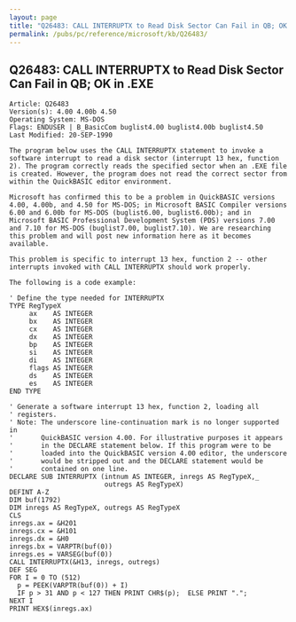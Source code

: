 ```yaml
---
layout: page
title: "Q26483: CALL INTERRUPTX to Read Disk Sector Can Fail in QB; OK in .EXE"
permalink: /pubs/pc/reference/microsoft/kb/Q26483/
---
```


## Q26483: CALL INTERRUPTX to Read Disk Sector Can Fail in QB; OK in .EXE

	Article: Q26483
	Version(s): 4.00 4.00b 4.50
	Operating System: MS-DOS
	Flags: ENDUSER | B_BasicCom buglist4.00 buglist4.00b buglist4.50
	Last Modified: 20-SEP-1990
	
	The program below uses the CALL INTERRUPTX statement to invoke a
	software interrupt to read a disk sector (interrupt 13 hex, function
	2). The program correctly reads the specified sector when an .EXE file
	is created. However, the program does not read the correct sector from
	within the QuickBASIC editor environment.
	
	Microsoft has confirmed this to be a problem in QuickBASIC versions
	4.00, 4.00b, and 4.50 for MS-DOS; in Microsoft BASIC Compiler versions
	6.00 and 6.00b for MS-DOS (buglist6.00, buglist6.00b); and in
	Microsoft BASIC Professional Development System (PDS) versions 7.00
	and 7.10 for MS-DOS (buglist7.00, buglist7.10). We are researching
	this problem and will post new information here as it becomes
	available.
	
	This problem is specific to interrupt 13 hex, function 2 -- other
	interrupts invoked with CALL INTERRUPTX should work properly.
	
	The following is a code example:
	
	' Define the type needed for INTERRUPTX
	TYPE RegTypeX
	     ax    AS INTEGER
	     bx    AS INTEGER
	     cx    AS INTEGER
	     dx    AS INTEGER
	     bp    AS INTEGER
	     si    AS INTEGER
	     di    AS INTEGER
	     flags AS INTEGER
	     ds    AS INTEGER
	     es    AS INTEGER
	END TYPE
	
	' Generate a software interrupt 13 hex, function 2, loading all
	' registers.
	' Note: The underscore line-continuation mark is no longer supported in
	'       QuickBASIC version 4.00. For illustrative purposes it appears
	'       in the DECLARE statement below. If this program were to be
	'       loaded into the QuickBASIC version 4.00 editor, the underscore
	'       would be stripped out and the DECLARE statement would be
	'       contained on one line.
	DECLARE SUB INTERRUPTX (intnum AS INTEGER, inregs AS RegTypeX,_
	                        outregs AS RegTypeX)
	DEFINT A-Z
	DIM buf(1792)
	DIM inregs AS RegTypeX, outregs AS RegTypeX
	CLS
	inregs.ax = &H201
	inregs.cx = &H101
	inregs.dx = &H0
	inregs.bx = VARPTR(buf(0))
	inregs.es = VARSEG(buf(0))
	CALL INTERRUPTX(&H13, inregs, outregs)
	DEF SEG
	FOR I = 0 TO (512)
	  p = PEEK(VARPTR(buf(0)) + I)
	  IF p > 31 AND p < 127 THEN PRINT CHR$(p);  ELSE PRINT ".";
	NEXT I
	PRINT HEX$(inregs.ax)

